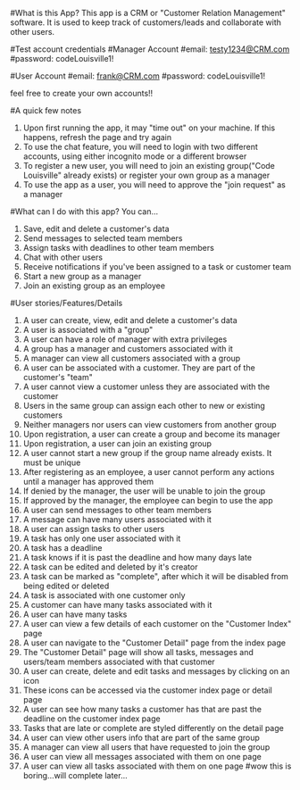 #What is this App?
This app is a CRM or "Customer Relation Management" software. It is used to keep track of customers/leads and collaborate with other users.

#Test account credentials
#Manager Account
#email: testy1234@CRM.com
#password: codeLouisville1!


#User Account
#email: frank@CRM.com
#password: codeLouisville1!

feel free to create your own accounts!!

#A quick few notes
1. Upon first running the app, it may "time out" on your machine. If this happens, refresh the page and try again
2. To use the chat feature, you will need to login with two different accounts, using either incognito mode or a different browser
3. To register a new user, you will need to join an existing group("Code Louisville" already exists) or register your own group as a manager
4. To use the app as a user, you will need to approve the "join request" as a manager

#What can I do with this app? You can...
1. Save, edit and delete a customer's data
2. Send messages to selected team members
3. Assign tasks with deadlines to other team members
4. Chat with other users
5. Receive notifications if you've been assigned to a task or customer team
6. Start a new group as a manager
7. Join an existing group as an employee

#User stories/Features/Details
1. A user can create, view, edit and delete a customer's data
2. A user is associated with a "group"
3. A user can have a role of manager with extra privileges
4. A group has a manager and customers associated with it
5. A manager can view all customers associated with a group
6. A user can be associated with a customer. They are part of the customer's "team"
7. A user cannot view a customer unless they are associated with the customer
8. Users in the same group can assign each other to new or existing customers
9. Neither managers nor users can view customers from another group
10. Upon registration, a user can create a group and become its manager
11. Upon registration, a user can join an existing group
12. A user cannot start a new group if the group name already exists. It must be unique
13. After registering as an employee, a user cannot perform any actions until a manager has approved them
14. If denied by the manager, the user will be unable to join the group
15. If approved by the manager, the employee can begin to use the app
16. A user can send messages to other team members
17. A message can have many users associated with it 
17. A user can assign tasks to other users
17. A task has only one user associated with it
18. A task has a deadline 
19. A task knows if it is past the deadline and how many days late
20. A task can be edited and deleted by it's creator
21. A task can be marked as "complete", after which it will be disabled from being edited or deleted
22. A task is associated with one customer only
23. A customer can have many tasks associated with it
23. A user can have many tasks
24. A user can view a few details of each customer on the "Customer Index" page
25. A user can navigate to the "Customer Detail" page from the index page
26. The "Customer Detail" page will show all tasks, messages and users/team members associated with that customer
27. A user can create, delete and edit tasks and messages by clicking on an icon
28. These icons can be accessed via the customer index page or detail page
29. A user can see how many tasks a customer has that are past the deadline on the customer index page
30. Tasks that are late or complete are styled differently on the detail page
31. A user can view other users info that are part of the same group
32. A manager can view all users that have requested to join the group
33. A user can view all messages associated with them on one page
34. A user can view all tasks associated with them on one page
#wow this is boring...will complete later...






























